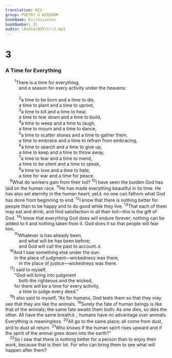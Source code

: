 ```yaml
---
translation: NIV
group: POETRY & WINSDOM
bookName: Ecclesiastes 
bookNumber: 21
audio: \Audio\NIV\tr\3.mp3
---
```


<div class="title"><h1>3</h1><h3>A Time for Everything </h3></div>
<span class="verse tr_3_1">  <sup>1</sup>There is a time for everything, <br/>   and a season for every activity under the heavens: <br/><br/></span>
<span class="verse tr_3_2">   <sup>2</sup>a time to be born and a time to die, <br/>   a time to plant and a time to uproot, <br/></span>
<span class="verse tr_3_3">   <sup>3</sup>a time to kill and a time to heal, <br/>   a time to tear down and a time to build, <br/></span>
<span class="verse tr_3_4">   <sup>4</sup>a time to weep and a time to laugh, <br/>   a time to mourn and a time to dance, <br/></span>
<span class="verse tr_3_5">   <sup>5</sup>a time to scatter stones and a time to gather them, <br/>   a time to embrace and a time to refrain from embracing, <br/></span>
<span class="verse tr_3_6">   <sup>6</sup>a time to search and a time to give up, <br/>   a time to keep and a time to throw away, <br/></span>
<span class="verse tr_3_7">   <sup>7</sup>a time to tear and a time to mend, <br/>   a time to be silent and a time to speak, <br/></span>
<span class="verse tr_3_8">   <sup>8</sup>a time to love and a time to hate, <br/>   a time for war and a time for peace. <br/></span>
<span class="verse tr_3_9"> <sup>9</sup>What do workers gain from their toil? </span>
<span class="verse tr_3_10"><sup>10</sup>I have seen the burden God has laid on the human race. </span>
<span class="verse tr_3_11"><sup>11</sup>He has made everything beautiful in its time. He has also set eternity in the human heart; yet<a data-toggle="tooltip" data-placement="bottom" title="Or also placed ignorance in the human heart, so that">⚓</a> no one can fathom what God has done from beginning to end. </span>
<span class="verse tr_3_12"><sup>12</sup>I know that there is nothing better for people than to be happy and to do good while they live. </span>
<span class="verse tr_3_13"><sup>13</sup>That each of them may eat and drink, and find satisfaction in all their toil—this is the gift of God. </span>
<span class="verse tr_3_14"><sup>14</sup>I know that everything God does will endure forever; nothing can be added to it and nothing taken from it. God does it so that people will fear him. <br/></span>
<span class="verse tr_3_15">  <sup>15</sup>Whatever is has already been, <br/>   and what will be has been before; <br/>   and God will call the past to account.<a data-toggle="tooltip" data-placement="bottom" title="Or God calls back the past">⚓</a><br/></span>
<span class="verse tr_3_16"> <sup>16</sup>And I saw something else under the sun: <br/>  In the place of judgment—wickedness was there, <br/>   in the place of justice—wickedness was there. <br/></span>
<span class="verse tr_3_17"> <sup>17</sup>I said to myself, <br/>  “God will bring into judgment <br/>   both the righteous and the wicked, <br/>  for there will be a time for every activity, <br/>   a time to judge every deed.” <br/></span>
<span class="verse tr_3_18"> <sup>18</sup>I also said to myself, “As for humans, God tests them so that they may see that they are like the animals. </span>
<span class="verse tr_3_19"><sup>19</sup>Surely the fate of human beings is like that of the animals; the same fate awaits them both: As one dies, so dies the other. All have the same breath<a data-toggle="tooltip" data-placement="bottom" title="Or spirit">⚓</a> ; humans have no advantage over animals. Everything is meaningless. </span>
<span class="verse tr_3_20"><sup>20</sup>All go to the same place; all come from dust, and to dust all return. </span>
<span class="verse tr_3_21"><sup>21</sup>Who knows if the human spirit rises upward and if the spirit of the animal goes down into the earth?” <br/></span>
<span class="verse tr_3_22"> <sup>22</sup>So I saw that there is nothing better for a person than to enjoy their work, because that is their lot. For who can bring them to see what will happen after them? <br/></span>

